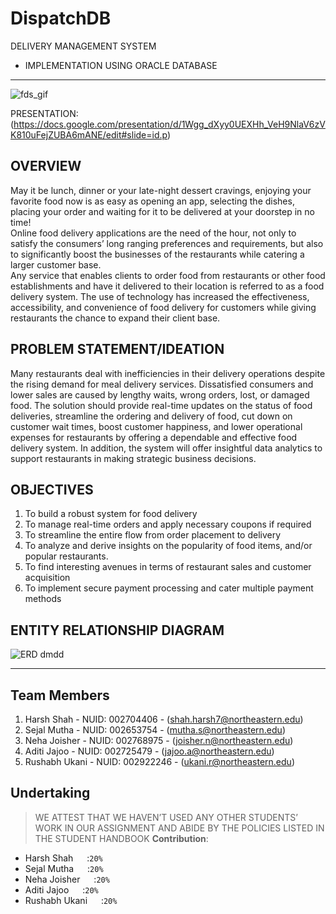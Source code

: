 # DispatchDB
DELIVERY MANAGEMENT SYSTEM
- IMPLEMENTATION USING ORACLE DATABASE

---

![fds_gif](https://user-images.githubusercontent.com/114712818/231642768-f9306eec-fe16-4d53-958f-a99f4fa20d40.png)

PRESENTATION: (https://docs.google.com/presentation/d/1Wgg_dXyy0UEXHh_VeH9NlaV6zVK810uFejZUBA6mANE/edit#slide=id.p)

## OVERVIEW
May it be lunch, dinner or your late-night dessert cravings, enjoying your favorite food now is as easy as opening an app, selecting the dishes, placing your order and waiting for it to be delivered at your doorstep in no time!
<br>
Online food delivery applications are the need of the hour, not only to satisfy the consumers’ long ranging preferences and requirements, but also to significantly boost the businesses of the restaurants while catering a larger customer base.
<br>
Any service that enables clients to order food from restaurants or other food establishments and have it delivered to their location is referred to as a food delivery system. The use of technology has increased the effectiveness, accessibility, and convenience of food delivery for customers while giving restaurants the chance to expand their client base.


## PROBLEM STATEMENT/IDEATION

Many restaurants deal with inefficiencies in their delivery operations despite the rising demand for meal delivery services. Dissatisfied consumers and lower sales are caused by lengthy waits, wrong orders, lost, or damaged food. The solution should provide real-time updates on the status of food deliveries, streamline the ordering and delivery of food, cut down on customer wait times, boost customer happiness, and lower operational expenses for restaurants by offering a dependable and effective food delivery system. In addition, the system will offer insightful data analytics to support restaurants in making strategic business decisions.

## OBJECTIVES

1. To build a robust system for food delivery
2. To manage real-time orders and apply necessary coupons if required
3. To streamline the entire flow from order placement to delivery
4. To analyze and derive insights on the popularity of food items, and/or popular
restaurants.
5. To find interesting avenues in terms of restaurant sales and customer acquisition
6. To implement secure payment processing and cater multiple payment methods


## ENTITY RELATIONSHIP DIAGRAM
![ERD dmdd](https://user-images.githubusercontent.com/114712818/231644399-1444c59b-cc69-495e-86ba-2708af3a2e0a.png)


---
## Team Members
1. Harsh Shah - NUID: 002704406 - (shah.harsh7@northeastern.edu)
2. Sejal Mutha - NUID: 002653754 - (mutha.s@northeastern.edu)
3. Neha Joisher - NUID: 002768975 - (joisher.n@northeastern.edu)
4. Aditi Jajoo - NUID: 002725479 - (jajoo.a@northeastern.edu)
5. Rushabh Ukani - NUID: 002922246 - (ukani.r@northeastern.edu)


## Undertaking

> WE ATTEST THAT WE HAVEN’T USED ANY OTHER STUDENTS’ WORK IN OUR ASSIGNMENT AND ABIDE BY THE POLICIES LISTED IN THE STUDENT HANDBOOK
**Contribution**: 
*   Harsh Shah &emsp; :`20%`
*   Sejal Mutha  &emsp; :`20%`
*   Neha Joisher &emsp;   :`20%`
*   Aditi Jajoo &emsp;   :`20%`
*   Rushabh Ukani &emsp;   :`20%`
